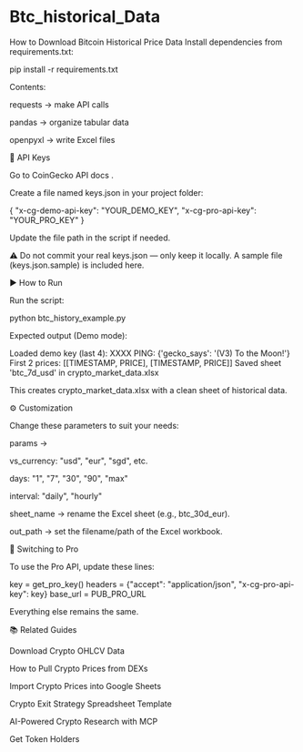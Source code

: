 # Btc_historical_Data
How to Download Bitcoin Historical Price Data 
Install dependencies from requirements.txt:

pip install -r requirements.txt


Contents:

requests → make API calls

pandas → organize tabular data

openpyxl → write Excel files

🔑 API Keys

Go to CoinGecko API docs
.

Create a file named keys.json in your project folder:

{
  "x-cg-demo-api-key": "YOUR_DEMO_KEY",
  "x-cg-pro-api-key":  "YOUR_PRO_KEY"
}


Update the file path in the script if needed.

⚠️ Do not commit your real keys.json — only keep it locally. A sample file (keys.json.sample) is included here.

▶️ How to Run

Run the script:

python btc_history_example.py


Expected output (Demo mode):

Loaded demo key (last 4): XXXX
PING: {'gecko_says': '(V3) To the Moon!'}
First 2 prices: [[TIMESTAMP, PRICE], [TIMESTAMP, PRICE]]
Saved sheet 'btc_7d_usd' in crypto_market_data.xlsx


This creates crypto_market_data.xlsx with a clean sheet of historical data.

⚙️ Customization

Change these parameters to suit your needs:

params →

vs_currency: "usd", "eur", "sgd", etc.

days: "1", "7", "30", "90", "max"

interval: "daily", "hourly"

sheet_name → rename the Excel sheet (e.g., btc_30d_eur).

out_path → set the filename/path of the Excel workbook.

🚀 Switching to Pro

To use the Pro API, update these lines:

key = get_pro_key()
headers = {"accept": "application/json", "x-cg-pro-api-key": key}
base_url = PUB_PRO_URL


Everything else remains the same.

📚 Related Guides

Download Crypto OHLCV Data

How to Pull Crypto Prices from DEXs

Import Crypto Prices into Google Sheets

Crypto Exit Strategy Spreadsheet Template

AI-Powered Crypto Research with MCP

Get Token Holders
